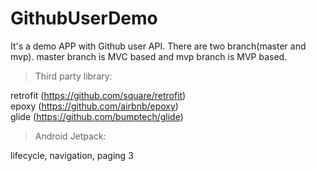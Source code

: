 # GithubUserDemo

It's a demo APP with Github user API. There are two branch(master and mvp).
master branch is MVC based and mvp branch is MVP based.

> Third party library:

retrofit (https://github.com/square/retrofit)  
epoxy (https://github.com/airbnb/epoxy)  
glide (https://github.com/bumptech/glide)  

> Android Jetpack:

lifecycle, navigation, paging 3 
